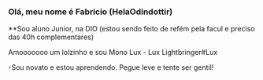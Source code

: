 ### Olá, meu nome é Fabricio (HelaOdindottir)

**Sou aluno Junior, na DIO (estou sendo feito de refém pela facul e preciso das 40h complementares)

Amooooooo um lolzinho e sou Mono Lux - Lux Lightbringer#Lux

-Sou novato e estou aprendendo. Pegue leve e tente ser gentil!
